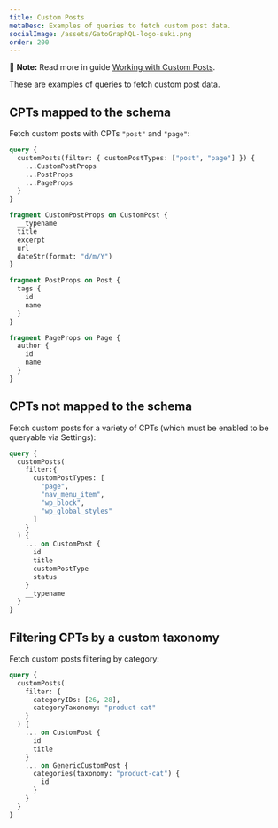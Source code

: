 ```yaml
---
title: Custom Posts
metaDesc: Examples of queries to fetch custom post data.
socialImage: /assets/GatoGraphQL-logo-suki.png
order: 200
---
```


📣 **Note:** Read more in guide [Working with Custom Posts](../../interact/working-with-custom-posts).

These are examples of queries to fetch custom post data.

## CPTs mapped to the schema

Fetch custom posts with CPTs `"post"` and `"page"`:

```graphql
query {
  customPosts(filter: { customPostTypes: ["post", "page"] }) {
    ...CustomPostProps
    ...PostProps
    ...PageProps
  }
}

fragment CustomPostProps on CustomPost {
  __typename
  title
  excerpt
  url
  dateStr(format: "d/m/Y")
}

fragment PostProps on Post {
  tags {
    id
    name
  }
}

fragment PageProps on Page {
  author {
    id
    name
  }
}
```

## CPTs not mapped to the schema

Fetch custom posts for a variety of CPTs (which must be enabled to be queryable via Settings):

```graphql
query {
  customPosts(
    filter:{
      customPostTypes: [
        "page",
        "nav_menu_item",
        "wp_block",
        "wp_global_styles"
      ]
    }
  ) {
    ... on CustomPost {
      id
      title
      customPostType
      status
    }
    __typename
  }
}
```

## Filtering CPTs by a custom taxonomy

Fetch custom posts filtering by category:

```graphql
query {
  customPosts(
    filter: {
      categoryIDs: [26, 28],
      categoryTaxonomy: "product-cat"
    }
  ) {
    ... on CustomPost {
      id
      title
    }
    ... on GenericCustomPost {
      categories(taxonomy: "product-cat") {
        id
      }
    }
  }
}
```
